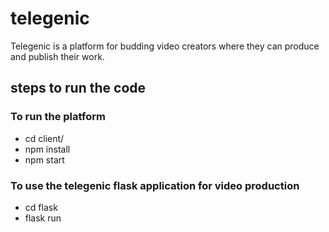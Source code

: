 # telegenic
Telegenic is a platform for budding video creators where they can produce and publish their work.



## steps to run the code
### To run the platform
* cd client/
* npm install
* npm start


### To use the telegenic flask application for video production
* cd flask
* flask run
